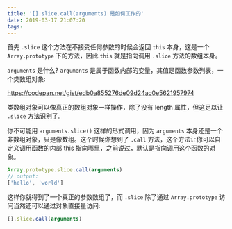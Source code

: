 ```yaml
---
title: '[].slice.call(arguments) 是如何工作的'
date: 2019-03-17 21:07:20
tags:
---
```

首先 `.slice` 这个方法在不接受任何参数的时候会返回 `this` 本身，这是一个 `Array.prototype` 下的方法，因此 `this` 就是指向调用 `.slice` 方法的数组本身。

`arguments` 是什么? `arguments` 是属于函数内部的变量，其值是函数参数列表，一个类数组对象:

https://codepan.net/gist/edb0a855276de09d24ac0e5621957974

类数组对象可以像真正的数组对象一样操作，除了没有 length 属性，但这足以让 `.slice` 方法识别了。

你不可能用 `arguments.slice()` 这样的形式调用，因为 `arguments` 本身还是一个非数组对象，只是像数组。这个时候你想到了 `.call` 方法，这个方法让你可以自定义调用函数的内部 this 指向哪里，之前说过，默认是指向调用这个函数的对象。

```js
Array.prototype.slice.call(arguments)
// output:
['hello', 'world']
```

这样你就得到了一个真正的参数数组了，而 `.slice` 除了通过 `Array.prototype` 访问当然还可以通过对象直接量访问:

```js
[].slice.call(arguments)
```